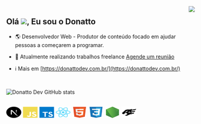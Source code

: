 <img align="right" height="590em" src="https://github.com/donattodev/donattodev/assets/130395087/093529e8-6652-4ccc-8ce5-ee9beb41dec0"/>

<h2 align="left">Olá <img src="https://raw.githubusercontent.com/kaueMarques/kaueMarques/master/hi.gif" height="30px">, Eu sou o Donatto</h2>

- 🌎  Desenvolvedor Web - Produtor de conteúdo focado em ajudar pessoas a começarem a programar.

- 💼 Atualmente realizando trabalhos freelance [Agende um reunião](https://wa.me/message/EVND3KQTJJOTL1)

- ℹ️ Mais em [https://donattodev.com.br/](https://donattodev.com.br/)

<br>

![Donatto Dev GitHub stats](https://github-readme-stats.vercel.app/api?username=donattodev&show_icons=true&theme=dark)

<div style="display: inline_block"><br>
  <img align="center" alt="Donatto-Next" height="30" width="40" src="https://raw.githubusercontent.com/devicons/devicon/master/icons/nextjs/nextjs-original.svg">
  <img align="center" alt="Donatto-Js" height="30" width="40" src="https://raw.githubusercontent.com/devicons/devicon/master/icons/javascript/javascript-plain.svg">
  <img align="center" alt="Donatto-Ts" height="30" width="40" src="https://raw.githubusercontent.com/devicons/devicon/master/icons/typescript/typescript-plain.svg">
  <img align="center" alt="Donatto-React" height="30" width="40" src="https://raw.githubusercontent.com/devicons/devicon/master/icons/react/react-original.svg">
  <img align="center" alt="Donatto-HTML" height="30" width="40" src="https://raw.githubusercontent.com/devicons/devicon/master/icons/html5/html5-original.svg">
  <img align="center" alt="Donatto-CSS" height="30" width="40" src="https://raw.githubusercontent.com/devicons/devicon/master/icons/css3/css3-original.svg">
  <img align="center" alt="Donatto-Node" height="30" width="40" src="https://raw.githubusercontent.com/devicons/devicon/master/icons/nodejs/nodejs-original.svg">
  <img align="center" alt="Fastify" height="30" width="40" src="https://raw.githubusercontent.com/devicons/devicon/master/icons/fastify/fastify-original.svg">
</div>

